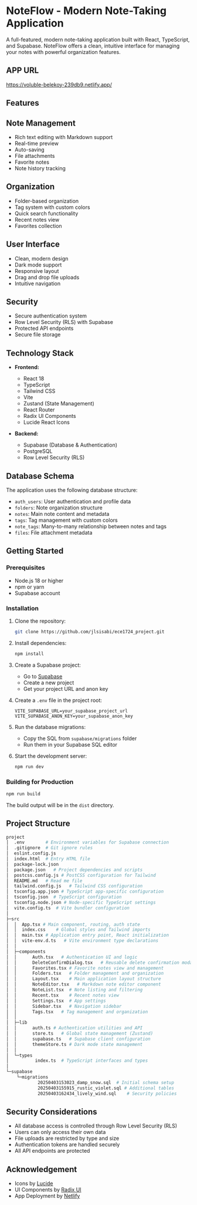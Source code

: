 # NoteFlow - Modern Note-Taking Application
A full-featured, modern note-taking application built with React, TypeScript, and Supabase. NoteFlow offers a clean, intuitive interface for managing your notes with powerful organization features.


## APP URL
https://voluble-belekoy-239db9.netlify.app/

## Features

## Note Management
- Rich text editing with Markdown support
- Real-time preview
- Auto-saving
- File attachments
- Favorite notes
- Note history tracking

## Organization
- Folder-based organization
- Tag system with custom colors
- Quick search functionality
- Recent notes view
- Favorites collection

## User Interface
- Clean, modern design
- Dark mode support
- Responsive layout
- Drag and drop file uploads
- Intuitive navigation

## Security
- Secure authentication system
- Row Level Security (RLS) with Supabase
- Protected API endpoints
- Secure file storage

## Technology Stack

- **Frontend:**
  - React 18
  - TypeScript
  - Tailwind CSS
  - Vite
  - Zustand (State Management)
  - React Router
  - Radix UI Components
  - Lucide React Icons

- **Backend:**
  - Supabase (Database & Authentication)
  - PostgreSQL
  - Row Level Security (RLS)

## Database Schema

The application uses the following database structure:

- `auth_users`: User authentication and profile data
- `folders`: Note organization structure
- `notes`: Main note content and metadata
- `tags`: Tag management with custom colors
- `note_tags`: Many-to-many relationship between notes and tags
- `files`: File attachment metadata

## Getting Started

### Prerequisites

- Node.js 18 or higher
- npm or yarn
- Supabase account

### Installation

1. Clone the repository:
   ```bash
   git clone https://github.com/jlsisabi/ece1724_project.git
   ```

2. Install dependencies:
   ```bash
   npm install
   ```

3. Create a Supabase project:
   - Go to [Supabase](https://supabase.com)
   - Create a new project
   - Get your project URL and anon key

4. Create a `.env` file in the project root:
   ```env
   VITE_SUPABASE_URL=your_supabase_project_url
   VITE_SUPABASE_ANON_KEY=your_supabase_anon_key
   ```

5. Run the database migrations:
   - Copy the SQL from `supabase/migrations` folder
   - Run them in your Supabase SQL editor

6. Start the development server:
   ```bash
   npm run dev
   ```

### Building for Production

```bash
npm run build
```

The build output will be in the `dist` directory.

## Project Structure

```bash
project
│  .env        # Environment variables for Supabase connection
│  .gitignore  # Git ignore rules
│  eslint.config.js
│  index.html  # Entry HTML file
│  package-lock.json   
│  package.json   # Project dependencies and scripts
│  postcss.config.js # PostCSS configuration for Tailwind 
│  README.md   # Read me file
│  tailwind.config.js   # Tailwind CSS configuration
│  tsconfig.app.json # TypeScript app-specific configuration
│  tsconfig.json  # TypeScript configuration
│  tsconfig.node.json # Node-specific TypeScript settings
│  vite.config.ts  # Vite bundler configuration
│  
├─src
│  │  App.tsx # Main component, routing, auth state
│  │  index.css    # Global styles and Tailwind imports
│  │  main.tsx # Application entry point, React initialization
│  │  vite-env.d.ts   # Vite environment type declarations
│  │  
│  ├─components
│  │      Auth.tsx   # Authentication UI and logic
│  │      DeleteConfirmDialog.tsx   # Reusable delete confirmation modal
│  │      Favorites.tsx # Favorite notes view and management
│  │      Folders.tsx   # Folder management and organization
│  │      Layout.tsx    # Main application layout structure
│  │      NoteEditor.tsx   # Markdown note editor component
│  │      NoteList.tsx  # Note listing and filtering
│  │      Recent.tsx    # Recent notes view
│  │      Settings.tsx  # App settings
│  │      Sidebar.tsx   # Navigation sidebar
│  │      Tags.tsx   # Tag management and organization
│  │      
│  ├─lib
│  │      auth.ts # Authentication utilities and API
│  │      store.ts   # Global state management (Zustand)
│  │      supabase.ts   # Supabase client configuration
│  │      themeStore.ts # Dark mode state management
│  │      
│  └─types
│          index.ts  # TypeScript interfaces and types
│          
└─supabase
    └─migrations
            20250403153023_damp_snow.sql  # Initial schema setup
            20250403155915_rustic_violet.sql # Additional tables
            20250403162434_lively_wind.sql    # Security policies
```

## Security Considerations

- All database access is controlled through Row Level Security (RLS)
- Users can only access their own data
- File uploads are restricted by type and size
- Authentication tokens are handled securely
- All API endpoints are protected



## Acknowledgement

- Icons by [Lucide](https://lucide.dev)
- UI Components by [Radix UI](https://www.radix-ui.com)
- App Deployment by [Netlify](https://www.netlify.com/)
